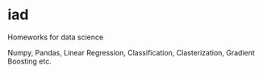 # iad
Homeworks for data science

Numpy, Pandas, Linear Regression, Classification, Clasterization, Gradient Boosting etc.
